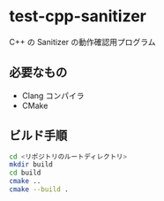 # test-cpp-sanitizer

C++ の Sanitizer の動作確認用プログラム

## 必要なもの

- Clang コンパイラ
- CMake

## ビルド手順

```bash
cd <リポジトリのルートディレクトリ>
mkdir build
cd build
cmake ..
cmake --build .
```
